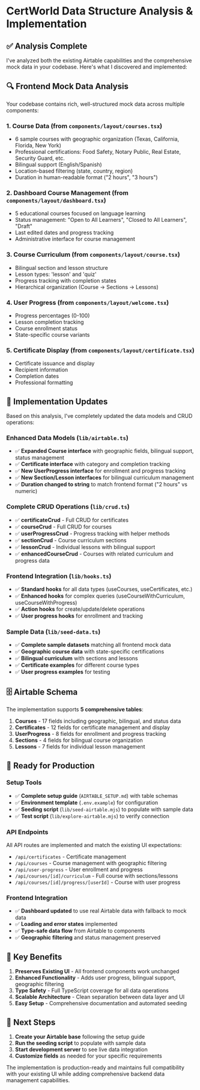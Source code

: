 # CertWorld Data Structure Analysis & Implementation

## ✅ Analysis Complete

I've analyzed both the existing Airtable capabilities and the comprehensive mock data in your codebase. Here's what I discovered and implemented:

## 🔍 Frontend Mock Data Analysis

Your codebase contains rich, well-structured mock data across multiple components:

### 1. **Course Data** (from `components/layout/courses.tsx`)
- 6 sample courses with geographic organization (Texas, California, Florida, New York)
- Professional certifications: Food Safety, Notary Public, Real Estate, Security Guard, etc.
- Bilingual support (English/Spanish)
- Location-based filtering (state, country, region)
- Duration in human-readable format ("2 hours", "3 hours")

### 2. **Dashboard Course Management** (from `components/layout/dashboard.tsx`)
- 5 educational courses focused on language learning
- Status management: "Open to All Learners", "Closed to All Learners", "Draft"
- Last edited dates and progress tracking
- Administrative interface for course management

### 3. **Course Curriculum** (from `components/layout/course.tsx`)
- Bilingual section and lesson structure
- Lesson types: 'lesson' and 'quiz'
- Progress tracking with completion states
- Hierarchical organization (Course → Sections → Lessons)

### 4. **User Progress** (from `components/layout/welcome.tsx`)
- Progress percentages (0-100)
- Lesson completion tracking
- Course enrollment status
- State-specific course variants

### 5. **Certificate Display** (from `components/layout/certificate.tsx`)
- Certificate issuance and display
- Recipient information
- Completion dates
- Professional formatting

## 🔧 Implementation Updates

Based on this analysis, I've completely updated the data models and CRUD operations:

### **Enhanced Data Models** (`lib/airtable.ts`)
- ✅ **Expanded Course interface** with geographic fields, bilingual support, status management
- ✅ **Certificate interface** with category and completion tracking
- ✅ **New UserProgress interface** for enrollment and progress tracking
- ✅ **New Section/Lesson interfaces** for bilingual curriculum management
- ✅ **Duration changed to string** to match frontend format ("2 hours" vs numeric)

### **Complete CRUD Operations** (`lib/crud.ts`)
- ✅ **certificateCrud** - Full CRUD for certificates
- ✅ **courseCrud** - Full CRUD for courses
- ✅ **userProgressCrud** - Progress tracking with helper methods
- ✅ **sectionCrud** - Course curriculum sections
- ✅ **lessonCrud** - Individual lessons with bilingual support
- ✅ **enhancedCourseCrud** - Courses with related curriculum and progress data

### **Frontend Integration** (`lib/hooks.ts`)
- ✅ **Standard hooks** for all data types (useCourses, useCertificates, etc.)
- ✅ **Enhanced hooks** for complex queries (useCourseWithCurriculum, useCourseWithProgress)
- ✅ **Action hooks** for create/update/delete operations
- ✅ **User progress hooks** for enrollment and tracking

### **Sample Data** (`lib/seed-data.ts`)
- ✅ **Complete sample datasets** matching all frontend mock data
- ✅ **Geographic course data** with state-specific certifications
- ✅ **Bilingual curriculum** with sections and lessons
- ✅ **Certificate examples** for different course types
- ✅ **User progress examples** for testing

## 🗄️ Airtable Schema

The implementation supports **5 comprehensive tables**:

1. **Courses** - 17 fields including geographic, bilingual, and status data
2. **Certificates** - 12 fields for certificate management and display
3. **UserProgress** - 8 fields for enrollment and progress tracking
4. **Sections** - 4 fields for bilingual course organization
5. **Lessons** - 7 fields for individual lesson management

## 🚀 Ready for Production

### **Setup Tools**
- ✅ **Complete setup guide** (`AIRTABLE_SETUP.md`) with table schemas
- ✅ **Environment template** (`.env.example`) for configuration
- ✅ **Seeding script** (`lib/seed-airtable.mjs`) to populate with sample data
- ✅ **Test script** (`lib/explore-airtable.mjs`) to verify connection

### **API Endpoints**
All API routes are implemented and match the existing UI expectations:
- `/api/certificates` - Certificate management
- `/api/courses` - Course management with geographic filtering
- `/api/user-progress` - User enrollment and progress
- `/api/courses/[id]/curriculum` - Full course with sections/lessons
- `/api/courses/[id]/progress/[userId]` - Course with user progress

### **Frontend Integration**
- ✅ **Dashboard updated** to use real Airtable data with fallback to mock data
- ✅ **Loading and error states** implemented
- ✅ **Type-safe data flow** from Airtable to components
- ✅ **Geographic filtering** and status management preserved

## 🎯 Key Benefits

1. **Preserves Existing UI** - All frontend components work unchanged
2. **Enhanced Functionality** - Adds user progress, bilingual support, geographic filtering
3. **Type Safety** - Full TypeScript coverage for all data operations
4. **Scalable Architecture** - Clean separation between data layer and UI
5. **Easy Setup** - Comprehensive documentation and automated seeding

## 🔄 Next Steps

1. **Create your Airtable base** following the setup guide
2. **Run the seeding script** to populate with sample data
3. **Start development server** to see live data integration
4. **Customize fields** as needed for your specific requirements

The implementation is production-ready and maintains full compatibility with your existing UI while adding comprehensive backend data management capabilities.